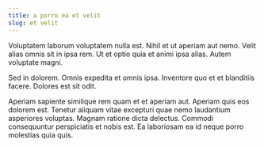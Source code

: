 ```yaml
---
title: a porro ea et velit
slug: et velit
---
```


Voluptatem laborum voluptatem nulla est. Nihil et ut aperiam aut nemo. Velit alias omnis sit in ipsa rem. Ut et optio quia et animi ipsa alias. Autem voluptate magni.

Sed in dolorem. Omnis expedita et omnis ipsa. Inventore quo et et blanditiis facere. Dolores est sit odit.

Aperiam sapiente similique rem quam et et aperiam aut. Aperiam quis eos dolorem est. Tenetur aliquam vitae excepturi quae nemo laudantium asperiores voluptas. Magnam ratione dicta delectus. Commodi consequuntur perspiciatis et nobis est. Ea laboriosam ea id neque porro molestias quia quis.
